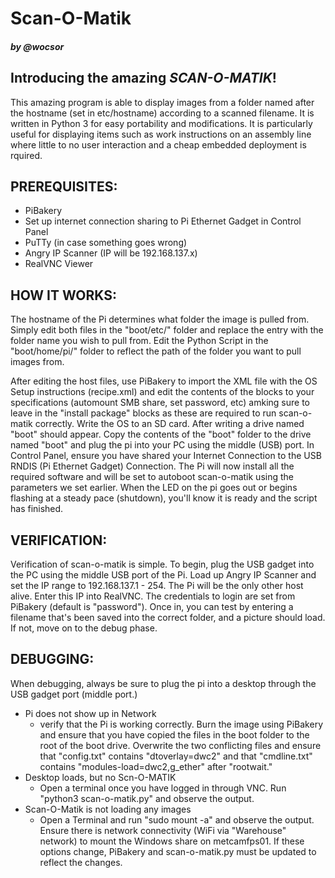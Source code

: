 # Scan-O-Matik
##### by @wocsor
## Introducing the amazing *SCAN-O-MATIK*!
This amazing program is able to display images from a folder named after the hostname (set in etc/hostname) according to a scanned filename. It is written in Python 3 for easy portability and modifications. It is particularly useful for displaying items such as work instructions on an assembly line where little to no user interaction and a cheap embedded deployment is rquired.


## PREREQUISITES:

+ PiBakery
+ Set up internet connection sharing to Pi Ethernet Gadget in Control Panel
+ PuTTy (in case something goes wrong)
+ Angry IP Scanner (IP will be 192.168.137.x)
+ RealVNC Viewer


## HOW IT WORKS: 

The hostname of the Pi determines what folder the image is pulled from. Simply edit both files in the "boot/etc/" folder and replace the entry with the folder name you wish to pull from. Edit the Python Script in the "boot/home/pi/" folder to reflect the path of the folder you want to pull images from.

After editing the host files, use PiBakery to import the XML file with the OS Setup instructions (recipe.xml) and edit the contents of the blocks to your specifications (automount SMB share, set password, etc) amking sure to leave in the "install package" blocks as these are required to run scan-o-matik correctly. Write the OS to an SD card. After writing a drive named "boot" should appear. Copy the contents of the "boot" folder to the drive named "boot" and plug the pi into your PC using the middle (USB) port. In Control Panel, ensure you have shared your Internet Connection to the USB RNDIS (Pi Ethernet Gadget) Connection. The Pi will now install all the required software and will be set to autoboot scan-o-matik using the parameters we set earlier. When the LED on the pi goes out or begins flashing at a steady pace (shutdown), you'll know it is ready and the script has finished. 

## VERIFICATION:

Verification of scan-o-matik is simple. To begin, plug the USB gadget into the PC using the middle USB port of the Pi. Load up Angry IP Scanner and set the IP range to 192.168.137.1 - 254. The Pi will be the only other host alive. Enter this IP into RealVNC. The credentials to login are set from PiBakery (default is "password"). Once in, you can test by entering a filename that's been saved into the correct folder, and a picture should load. If not, move on to the debug phase.

## DEBUGGING:

When debugging, always be sure to plug the pi into a desktop through the USB gadget port (middle port.)

+ Pi does not show up in Network 
	- verify that the Pi is working correctly. Burn the image using PiBakery and ensure that you have copied the files in the boot folder to the root of the boot drive. Overwrite the two conflicting files and ensure that "config.txt" contains "dtoverlay=dwc2" and that "cmdline.txt" contains "modules-load=dwc2,g_ether" after "rootwait."
+ Desktop loads, but no Scn-O-MATIK
	- Open a terminal once you have logged in through VNC. Run "python3 scan-o-matik.py" and observe the output.
+ Scan-O-Matik is not loading any images
	- Open a Terminal and run "sudo mount -a" and observe the output. Ensure there is network connectivity (WiFi via "Warehouse" network) to mount the Windows share on metcamfps01. If these options change, PiBakery and scan-o-matik.py must be updated to reflect the changes.
